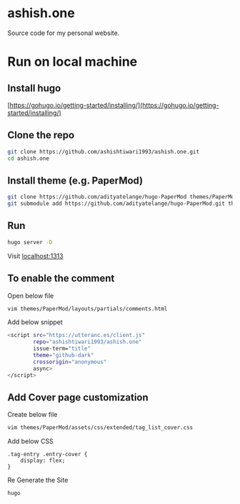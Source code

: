 # ashish.one
Source code for my personal website.

# Run on local machine

## Install hugo
[https://gohugo.io/getting-started/installing/](https://gohugo.io/getting-started/installing/)

## Clone the repo
```sh
git clone https://github.com/ashishtiwari1993/ashish.one.git
cd ashish.one
```

## Install theme (e.g. PaperMod)

```sh
git clone https://github.com/adityatelange/hugo-PaperMod themes/PaperMod
git submodule add https://github.com/adityatelange/hugo-PaperMod.git themes/PaperMod
```

## Run 
```sh
hugo server -D
```

Visit [localhost:1313](http://localhost:1313)

## To enable the comment

Open below file

```sh
vim themes/PaperMod/layouts/partials/comments.html
```

Add below snippet

```sh
<script src="https://utteranc.es/client.js"
        repo="ashishtiwari1993/ashish.one"
        issue-term="title"
        theme="github-dark"
        crossorigin="anonymous"
        async>
</script>
```

## Add Cover page customization

Create below file

```sh
vim themes/PaperMod/assets/css/extended/tag_list_cover.css 
```

Add below CSS

```
.tag-entry .entry-cover {
    display: flex;
}
```

Re Generate the Site

```
hugo
```
